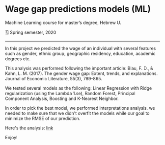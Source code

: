  Wage gap predictions models (ML)
================
Machine Learning course for master’s degree, Hebrew U.

:spiral_calendar: Spring semester, 2020

-----

In this project we predicted the wage of an individual with several features such as gender, ethnic group, geographic residency,
education, academic degrees etc.

This analysis was performed following the important article:
Blau, F. D., & Kahn, L. M. (2017). The gender wage gap: Extent, trends, and explanations. Journal of Economic Literature, 55(3), 789-865.

We tested several models as the following: Linear Regression with Ridge regularization (using the Lambda 1.se),
Random Forest, Principal Component Analysis, Boosting and K-Nearest Neighbor.

In order to pick the best model, we performed interpretations analysis. we needed to make sure that we didn't overfit the models while 
our goal to minimize the RMSE of our prediction.

Here's the analysis: [link](https://rawcdn.githack.com/elior631/Kaggle-competition-No.1/5de8b1df73df39f000c3aa534b68deb45c61511c/Kaggle-rmd-E_Lior.html)

Enjoy!
